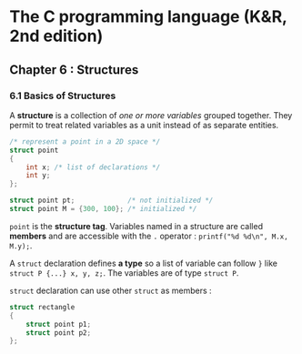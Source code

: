 The C programming language (K&R, 2nd edition)
=============================================

Chapter 6 : Structures
----------------------

### 6.1 Basics of Structures
A **structure** is a collection of _one or more variables_ grouped together.
They permit to treat related variables as a unit instead of as separate
entities.
```C
/* represent a point in a 2D space */
struct point
{
    int x; /* list of declarations */
    int y;
};

struct point pt;             /* not initialized */
struct point M = {300, 100}; /* initialized */
```
`point` is the **structure tag**. Variables named in a structure are called
**members** and are accessible with the `.` operator : `printf("%d %d\n", M.x,
M.y);`.

A `struct` declaration defines **a type** so a list of variable can follow `}`
like `struct P {...} x, y, z;`. The variables are of type `struct P`.

`struct` declaration can use other `struct` as members :
```C
struct rectangle
{
    struct point p1;
    struct point p2;
};
```
